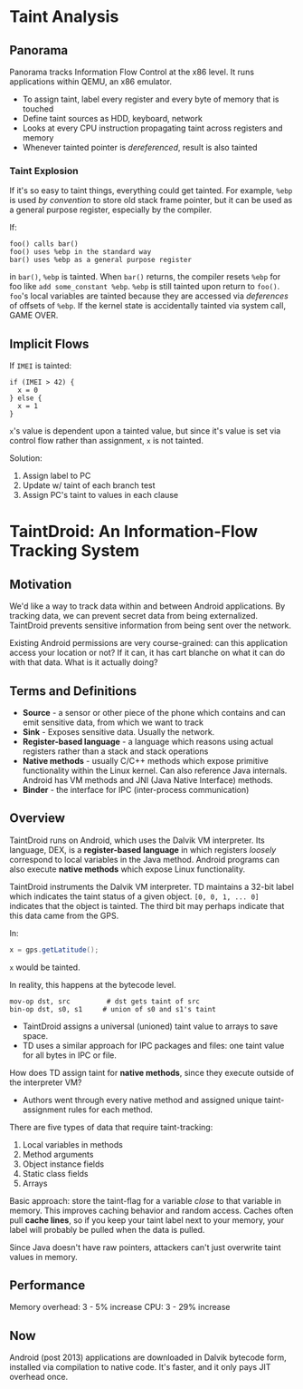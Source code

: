 # Taint Analysis

## Panorama
Panorama tracks Information Flow Control at the x86 level. It runs applications within QEMU, an x86 emulator. 

* To assign taint, label every register and every byte of memory that is touched
* Define taint sources as HDD, keyboard, network
* Looks at every CPU instruction propagating taint across registers and memory
* Whenever tainted pointer is *dereferenced*, result is also tainted

### Taint Explosion
If it's so easy to taint things, everything could get tainted. For example, `%ebp` is used *by convention* to store old stack frame pointer, but it can be used as a general purpose register, especially by the compiler. 

If:
```
foo() calls bar()
foo() uses %ebp in the standard way
bar() uses %ebp as a general purpose register
```

in `bar()`, `%ebp` is tainted. When `bar()` returns, the compiler resets `%ebp` for foo like `add some_constant %ebp`. `%ebp` is still tainted upon return to `foo()`. `foo`'s local variables are tainted because they are accessed via *deferences* of offsets of `%ebp`. If the kernel state is accidentally tainted via system call, GAME OVER.

## Implicit Flows
If `IMEI` is tainted:

```
if (IMEI > 42) {
  x = 0
} else {
  x = 1
}
```
`x`'s value is dependent upon a tainted value, but since it's value is set via control flow rather than assignment, `x` is not tainted. 

Solution:

1. Assign label to PC
1. Update w/ taint of each branch test
1. Assign PC's taint to values in each clause

# TaintDroid: An Information-Flow Tracking System

## Motivation
We'd like a way to track data within and between Android applications. By tracking data, we can prevent secret data from being externalized. TaintDroid prevents sensitive information from being sent over the network. 

Existing Android permissions are very course-grained: can this application access your location or not? If it can, it has cart blanche on what it can do with that data. What is it actually doing?

## Terms and Definitions
* **Source** - a sensor or other piece of the phone which contains and can emit sensitive data, from which we want to track
* **Sink** - Exposes sensitive data. Usually the network.
* **Register-based language** - a language which reasons using actual registers rather than a stack and stack operations
* **Native methods** - usually C/C++ methods which expose primitive functionality within the Linux kernel. Can also reference Java internals. Android has VM methods and JNI (Java Native Interface) methods.
* **Binder** - the interface for IPC (inter-process communication)

## Overview
TaintDroid runs on Android, which uses the Dalvik VM interpreter. Its language, DEX, is a **register-based language** in which registers *loosely* correspond to local variables in the Java method. Android programs can also execute **native methods** which expose Linux functionality.

TaintDroid instruments the Dalvik VM interpreter. TD maintains a 32-bit label which indicates the taint status of a given object. `[0, 0, 1, ... 0]` indicates that the object is tainted. The third bit may perhaps indicate that this data came from the GPS.

In:
```java
x = gps.getLatitude();
```
`x` would be tainted. 

In reality, this happens at the bytecode level.
```x86
mov-op dst, src         # dst gets taint of src
bin-op dst, s0, s1     # union of s0 and s1's taint
```

* TaintDroid assigns a universal (unioned) taint value to arrays to save space.
* TD uses a similar approach for IPC packages and files: one taint value for all bytes in IPC or file.

How does TD assign taint for **native methods**, since they execute outside of the interpreter VM? 

* Authors went through every native method and assigned unique taint-assignment rules for each method.

There are five types of data that require taint-tracking:

1. Local variables in methods
1. Method arguments
1. Object instance fields
1. Static class fields
1. Arrays

Basic approach: store the taint-flag for a variable *close* to that variable in memory. This improves caching behavior and random access. Caches often pull **cache lines**, so if you keep your taint label next to your memory, your label will probably be pulled when the data is pulled.

Since Java doesn't have raw pointers, attackers can't just overwrite taint values in memory.

## Performance
Memory overhead: 3 - 5% increase
CPU: 3 - 29% increase

## Now
Android (post 2013) applications are downloaded in Dalvik bytecode form, installed via compilation to native code. It's faster, and it only pays JIT overhead once.
